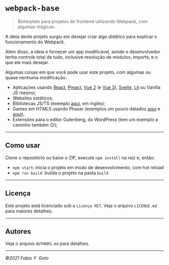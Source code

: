 # `webpack-base`

> Boilerplate para projetos de frontend utilizando Webpack, com algumas mágicas.

A ideia deste projeto surgiu em desejar criar algo didático para explicar o funcionamento do Webpack.

Além disso, a ideia é fornecer um app modificável, aonde o desenvolvedor tenha controle total de tudo, inclusive resolução de módulos, imports, e o que ele mais desejar.

Algumas coisas em que você pode usar este projeto, com algumas ou quase nenhuma modificação:

- Aplicações usando [React](https://github.com/yuigoto/react-webpack-base), [Preact](https://github.com/yuigoto/preact-webpack-base), [Vue 2](https://github.com/yuigoto/vue2-webpack-base) (e [Vue 3](https://github.com/yuigoto/vue3-webpack-base)), [Svelte](https://github.com/yuigoto/svelte-webpack-base), [Lit](https://github.com/yuigoto/vue3-webpack-base) ou Vanilla JS mesmo;
- Websites estáticos;
- Bibliotecas JS/TS (exemplo [aqui](https://github.com/yuigoto/jsts-library-boilerplate), em inglês);
- Games em HTML5 usando Phaser (exemplos um pouco datados [aqui](https://github.com/yuigoto/phaser-ce-base) e [aqui](https://github.com/yuigoto/phaser-3-base));
- Extensões para o editor Gutenberg, do WordPress (tem um exemplo a caminho também :wink:);

-----

## Como usar

Clone o repositório ou baixe o ZIP, execute `npm install` na raíz e, então:

- `npm start`: inicia o projeto em modo de desenvolvimento, com hot reload
- `npm run build`: builda o projeto na pasta `build`

-----

## Licença

Este projeto está licenciado sob a `Licença MIT`. Veja o arquivo `LICENSE.md` para maiores detalhes.

-----

## Autores

Veja o arquivo `AUTHORS.md` para detalhes.

-----

_&copy;2021 Fabio Y. Goto_
